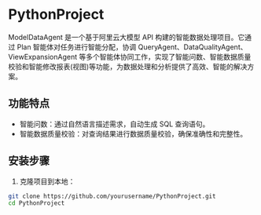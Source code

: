 # PythonProject

ModelDataAgent 是一个基于阿里云大模型 API 构建的智能数据处理项目。它通过 Plan 智能体对任务进行智能分配，协调 QueryAgent、DataQualityAgent、ViewExpansionAgent 等多个智能体协同工作，实现了智能问数、智能数据质量校验和智能修改报表(视图)等功能，为数据处理和分析提供了高效、智能的解决方案。

## 功能特点
- 智能问数：通过自然语言描述需求，自动生成 SQL 查询语句。
- 智能数据质量校验：对查询结果进行数据质量校验，确保准确性和完整性。

## 安装步骤
1. 克隆项目到本地：
```bash
git clone https://github.com/yourusername/PythonProject.git
cd PythonProject